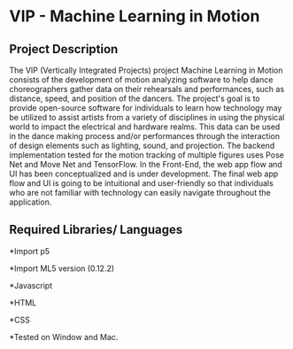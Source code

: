 # VIP - Machine Learning in Motion
## Project Description
The VIP (Vertically Integrated Projects) project Machine Learning in Motion consists of the development of motion analyzing software to help dance choreographers   gather data on their rehearsals and performances, such as distance, speed, and position of the dancers. The project's goal is to provide open-source software for individuals to learn how technology may be utilized to assist artists from a variety of disciplines in using the physical world to impact the electrical and hardware realms. This data can be used in the dance making process and/or performances through the interaction of design elements such as lighting, sound, and projection. The backend implementation tested for the motion tracking of multiple figures uses Pose Net and Move Net and TensorFlow. In the Front-End, the web app flow and UI has been conceptualized and is under development. The final web app flow and UI is going to be intuitional and user-friendly so that individuals who are not familiar with technology can easily navigate throughout the application. 
## Required Libraries/ Languages
*Import p5  

*Import ML5 version (0.12.2) 

*Javascript  

*HTML 

*CSS 

*Tested on Window and Mac. 
